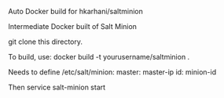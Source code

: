 Auto Docker build for hkarhani/saltminion 

Intermediate Docker built of Salt Minion 

git clone this directory. 

To build, use: docker build -t yourusername/saltminion . 

Needs to define 
/etc/salt/minion: 
master: master-ip 
id: minion-id 

Then 
service salt-minion start 

